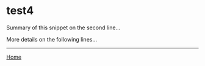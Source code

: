 # test4

Summary of this snippet on the second line...

More details on the following lines...

---
[Home](../../../../../README.md)